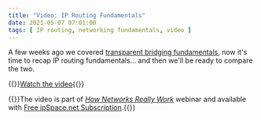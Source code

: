 ```yaml
---
title: "Video: IP Routing Fundamentals"
date: 2021-05-07 07:01:00
tags: [ IP routing, networking fundamentals, video ]
---
```

A few weeks ago we covered [transparent bridging fundamentals](https://blog.ipspace.net/2021/04/video-transparent-bridging-fundamentals.html), now it's time to recap IP routing fundamentals... and then we'll be ready to compare the two.

{{<jump>}}[Watch the video](https://my.ipspace.net/bin/get/Net101/BR1.2%20-%20IP%20Routing%20Fundamentals.mp4?doccode=Net101){{</jump>}}

{{<note free>}}The video is part of _[How Networks Really Work](https://www.ipspace.net/Net101)_ webinar and available with [Free ipSpace.net Subscription](https://www.ipspace.net/Subscription/Free).{{</note>}}
